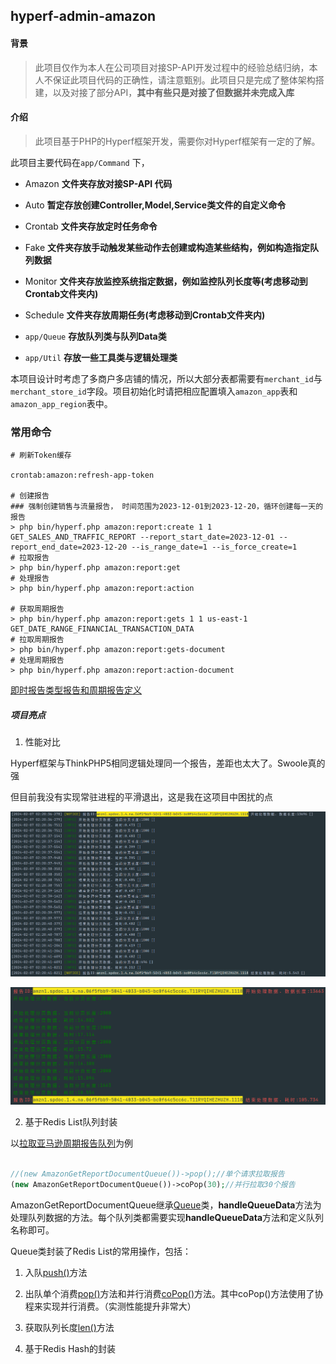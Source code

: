 ## hyperf-admin-amazon

#### 背景
> 此项目仅作为本人在公司项目对接SP-API开发过程中的经验总结归纳，本人不保证此项目代码的正确性，请注意甄别。此项目只是完成了整体架构搭建，以及对接了部分API，**其中有些只是对接了但数据并未完成入库**

#### 介绍
> 此项目基于PHP的Hyperf框架开发，需要你对Hyperf框架有一定的了解。

此项目主要代码在`app/Command` 下，
- Amazon  **文件夹存放对接SP-API 代码**
- Auto    **暂定存放创建Controller,Model,Service类文件的自定义命令**
- Crontab **文件夹存放定时任务命令**
- Fake    **文件夹存放手动触发某些动作去创建或构造某些结构，例如构造指定队列数据**
- Monitor **文件夹存放监控系统指定数据，例如监控队列长度等(考虑移动到Crontab文件夹内)**
- Schedule **文件夹存放周期任务(考虑移动到Crontab文件夹内)**

- ``app/Queue`` **存放队列类与队列Data类**
- ``app/Util``  **存放一些工具类与逻辑处理类**

本项目设计时考虑了多商户多店铺的情况，所以大部分表都需要有`merchant_id`与`merchant_store_id`字段。项目初始化时请把相应配置填入`amazon_app`表和`amazon_app_region`表中。


### 常用命令
```
# 刷新Token缓存

crontab:amazon:refresh-app-token

# 创建报告
### 强制创建销售与流量报告， 时间范围为2023-12-01到2023-12-20，循环创建每一天的报告
> php bin/hyperf.php amazon:report:create 1 1 GET_SALES_AND_TRAFFIC_REPORT --report_start_date=2023-12-01 --report_end_date=2023-12-20 --is_range_date=1 --is_force_create=1
# 拉取报告
> php bin/hyperf.php amazon:report:get
# 处理报告
> php bin/hyperf.php amazon:report:action

# 获取周期报告
> php bin/hyperf.php amazon:report:gets 1 1 us-east-1 GET_DATE_RANGE_FINANCIAL_TRANSACTION_DATA
# 拉取周期报告
> php bin/hyperf.php amazon:report:gets-document
# 处理周期报告
> php bin/hyperf.php amazon:report:action-document

```
[即时报告类型报告和周期报告定义](./config/autoload/amazon_reports.php)

##### 项目亮点

1. 性能对比

Hyperf框架与ThinkPHP5相同逻辑处理同一个报告，差距也太大了。Swoole真的强

但目前我没有实现常驻进程的平滑退出，这是我在这项目中困扰的点

![Hyperf](assets/markdown-img-paste-20240207022923459.png)

![ThinkPHP6](assets/markdown-img-paste-20240207023112869.png)


2. 基于Redis List队列封装

以[拉取亚马逊周期报告队列](./app/Command/Amazon/Report/ReportGetDocument.php)为例

```php

//(new AmazonGetReportDocumentQueue())->pop();//单个请求拉取报告
(new AmazonGetReportDocumentQueue())->coPop(30);//并行拉取30个报告
```
AmazonGetReportDocumentQueue继承[Queue](./app/Queue/Queue.php)类，**handleQueueData**方法为处理队列数据的方法。每个队列类都需要实现**handleQueueData**方法和定义队列名称即可。

Queue类封装了Redis List的常用操作，包括：
1. 入队[push()](./app/Queue/Queue.php#L35)方法
2. 出队单个消费[pop()](./app/Queue/Queue.php#L46)方法和并行消费[coPop()](./app/Queue/Queue.php#L130)方法。其中coPop()方法使用了协程来实现并行消费。（实测性能提升非常大）
3. 获取队列长度[len()](./app/Queue/Queue.php#L227)方法





5. 基于Redis Hash的封装

